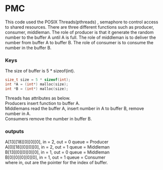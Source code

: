 # PMC

This code used the POSIX Threads(pthreads) , semaphore to control access to shared resources. There are three different functions such as producer, consumer, middleman. The role of producer is that it generate the random number to the buffer A until A is full. The role of middleman is to deliver the number from buffer A to buffer B. The role of consumer is to consume the number in the buffer B.

### Keys
The size of buffer is 5 * sizeof(int).
```c
size_t size = 5 * sizeof(int);
int *A = (int*) malloc(size);
int *B = (int*) malloc(size);
```

Threads has attributes as below. <br/>
Producers insert function to buffer A. <br/>
Middlemans read the buffer A, insert number in A to buffer B, remove number in A. <br/>
Consumers remove the number in buffer B. <br/>


### outputs
A[13][18][0][0][0], in = 2, out = 0 queue = Producer <br/>
A[0][18][0][0][0], in = 2, out = 1 queue = Middleman <br/>
B[13][0][0][0][0], in = 1, out = 0 queue = Middleman <br/>
B[0][0][0][0][0], in = 1, out = 1 queue = Consumer <br/>
where in, out are the pointer for the index of buffer. <br/>
